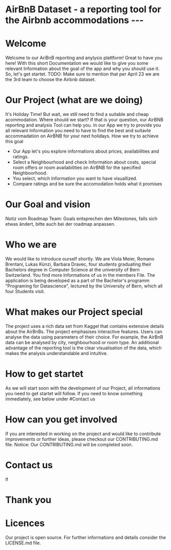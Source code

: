 # AirBnB Dataset - a reporting tool for the Airbnb accommodations ---
# Welcome
Welcome to our AriBnB reporting and anylysis plattform! Great to have you here!
With this short Documentation we would like to give you some relevant Information about the goal of the app and why you should use it. So, let's get startet.
TODO: Make sure to mention that per April 23 we are the 3rd team to choose the Airbnb dataset.

# Our Project (what are we doing)
It's Holiday Time! But wait, we still need to find a suitable and cheap acommodation. Where should we start?
If that is your question, our AirBNB reporting and analysis Tool can help you. 
In our App we try to provide you all relevant Information you need to have to find the best and suitavle accommadation on AirBNB for your next holidays.
How we try to achieve this goal
- Our App let's you explore informations about prices, availabilities and ratings.
- Select a Neighbourhood and check Information about costs, special room offers or room availabilities on AirBNB for the specified Neighboorhood.  
- You select, which Information you want to have visuallized.
- Compare ratings and be sure the accomodation holds what it promises
# Our Goal and vision
Notiz vom Roadmap Team: Goals entsprechen den Milestones, falls sich etwas ändert, bitte auch bei der roadmap anpassen.

# Who we are
We would like to introduce ourself shortly. We are Viola Meier, Romano Brentani, Lukas Künzi, Barbara Dravec, four students graduating their Bachelors degree in Computer Science at the university of Bern Switzerland. You find more Informations of us in the members File. 
The application is being developed as a part of the Bachelor's programm "Programing for Datascience", lectured by the University of Bern, which all four Students visit. 


# What makes our Project special 
The project uses a rich data set from Kaggel that contains extensive details about the AirBnBs. 
The project emphasises interactive features. Users can analyse the data using parameters of their choice. For example, the AirBnB data can be analysed by city, neighbourhood or room type.
An additional advantage of the reporting tool is the clear visualisation of the data, which makes the analysis understandable and intuitive.

# How to get startet

As we will start soon with the development of our Project, all informations you need to get startet will follow. If you need to know something immediately, see below under #Contact us

# How can you get involved

If you are interested in working on the project and would like to contribute improvements or further ideas, please checkout our 
CONTRIBUTING.md file. 
Notice: Our CONTRIBUTING.md will be completed soon. 

# Contact us
If 

# Thank you


# Licences
Our project is open source. For further informations and details consider the  LICENSE.md file.


